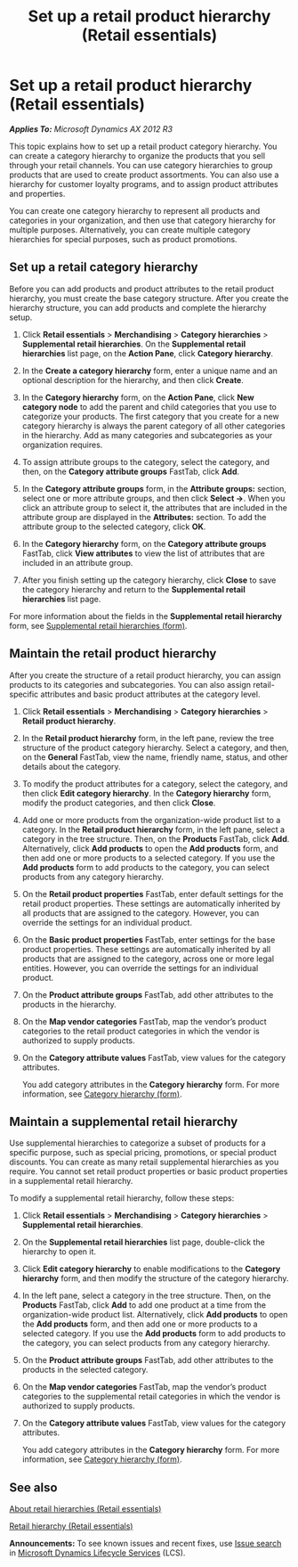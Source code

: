 ﻿---
title: Set up a retail product hierarchy (Retail essentials)
TOCTitle: Set up a retail product hierarchy (Retail essentials)
ms:assetid: ce122d50-a117-4d51-a218-a20f9255a5e7
ms:mtpsurl: https://technet.microsoft.com/en-us/library/Dn736953(v=AX.60)
ms:contentKeyID: 62200430
ms.date: 08/15/2014
mtps_version: v=AX.60
f1_keywords:
- MsDynAx060.Forms.EcoResCategoryHierarchyListPage
---

# Set up a retail product hierarchy (Retail essentials) 


_**Applies To:** Microsoft Dynamics AX 2012 R3_

This topic explains how to set up a retail product category hierarchy. You can create a category hierarchy to organize the products that you sell through your retail channels. You can use category hierarchies to group products that are used to create product assortments. You can also use a hierarchy for customer loyalty programs, and to assign product attributes and properties.

You can create one category hierarchy to represent all products and categories in your organization, and then use that category hierarchy for multiple purposes. Alternatively, you can create multiple category hierarchies for special purposes, such as product promotions.

## Set up a retail category hierarchy

Before you can add products and product attributes to the retail product hierarchy, you must create the base category structure. After you create the hierarchy structure, you can add products and complete the hierarchy setup.

1.  Click **Retail essentials** \> **Merchandising** \> **Category hierarchies** \> **Supplemental retail hierarchies**. On the **Supplemental retail hierarchies** list page, on the **Action Pane**, click **Category hierarchy**.

2.  In the **Create a category hierarchy** form, enter a unique name and an optional description for the hierarchy, and then click **Create**.

3.  In the **Category hierarchy** form, on the **Action Pane**, click **New category node** to add the parent and child categories that you use to categorize your products. The first category that you create for a new category hierarchy is always the parent category of all other categories in the hierarchy. Add as many categories and subcategories as your organization requires.

4.  To assign attribute groups to the category, select the category, and then, on the **Category attribute groups** FastTab, click **Add**.

5.  In the **Category attribute groups** form, in the **Attribute groups:** section, select one or more attribute groups, and then click **Select -\>**. When you click an attribute group to select it, the attributes that are included in the attribute group are displayed in the **Attributes:** section. To add the attribute group to the selected category, click **OK**.

6.  In the **Category hierarchy** form, on the **Category attribute groups** FastTab, click **View attributes** to view the list of attributes that are included in an attribute group.

7.  After you finish setting up the category hierarchy, click **Close** to save the category hierarchy and return to the **Supplemental retail hierarchies** list page.

For more information about the fields in the **Supplemental retail hierarchy** form, see [Supplemental retail hierarchies (form)](https://technet.microsoft.com/en-us/library/hh597337\(v=ax.60\)).

## Maintain the retail product hierarchy

After you create the structure of a retail product hierarchy, you can assign products to its categories and subcategories. You can also assign retail-specific attributes and basic product attributes at the category level.

1.  Click **Retail essentials** \> **Merchandising** \> **Category hierarchies** \> **Retail product hierarchy**.

2.  In the **Retail product hierarchy** form, in the left pane, review the tree structure of the product category hierarchy. Select a category, and then, on the **General** FastTab, view the name, friendly name, status, and other details about the category.

3.  To modify the product attributes for a category, select the category, and then click **Edit category hierarchy**. In the **Category hierarchy** form, modify the product categories, and then click **Close**.

4.  Add one or more products from the organization-wide product list to a category. In the **Retail product hierarchy** form, in the left pane, select a category in the tree structure. Then, on the **Products** FastTab, click **Add**. Alternatively, click **Add products** to open the **Add products** form, and then add one or more products to a selected category. If you use the **Add products** form to add products to the category, you can select products from any category hierarchy.

5.  On the **Retail product properties** FastTab, enter default settings for the retail product properties. These settings are automatically inherited by all products that are assigned to the category. However, you can override the settings for an individual product.

6.  On the **Basic product properties** FastTab, enter settings for the base product properties. These settings are automatically inherited by all products that are assigned to the category, across one or more legal entities. However, you can override the settings for an individual product.

7.  On the **Product attribute groups** FastTab, add other attributes to the products in the hierarchy.

8.  On the **Map vendor categories** FastTab, map the vendor’s product categories to the retail product categories in which the vendor is authorized to supply products.

9.  On the **Category attribute values** FastTab, view values for the category attributes.
    
    You add category attributes in the **Category hierarchy** form. For more information, see [Category hierarchy (form)](https://technet.microsoft.com/en-us/library/hh209524\(v=ax.60\)).

## Maintain a supplemental retail hierarchy

Use supplemental hierarchies to categorize a subset of products for a specific purpose, such as special pricing, promotions, or special product discounts. You can create as many retail supplemental hierarchies as you require. You cannot set retail product properties or basic product properties in a supplemental retail hierarchy.

To modify a supplemental retail hierarchy, follow these steps:

1.  Click **Retail essentials** \> **Merchandising** \> **Category hierarchies** \> **Supplemental retail hierarchies**.

2.  On the **Supplemental retail hierarchies** list page, double-click the hierarchy to open it.

3.  Click **Edit category hierarchy** to enable modifications to the **Category hierarchy** form, and then modify the structure of the category hierarchy.

4.  In the left pane, select a category in the tree structure. Then, on the **Products** FastTab, click **Add** to add one product at a time from the organization-wide product list. Alternatively, click **Add products** to open the **Add products** form, and then add one or more products to a selected category. If you use the **Add products** form to add products to the category, you can select products from any category hierarchy.

5.  On the **Product attribute groups** FastTab, add other attributes to the products in the selected category.

6.  On the **Map vendor categories** FastTab, map the vendor’s product categories to the supplemental retail categories in which the vendor is authorized to supply products.

7.  On the **Category attribute values** FastTab, view values for the category attributes.
    
    You add category attributes in the **Category hierarchy** form. For more information, see [Category hierarchy (form)](https://technet.microsoft.com/en-us/library/hh209524\(v=ax.60\)).

## See also

[About retail hierarchies (Retail essentials)](about-retail-hierarchies-retail-essentials.md)

[Retail hierarchy (Retail essentials)](retail-hierarchy-retail-essentials.md)

  
**Announcements:** To see known issues and recent fixes, use [Issue search](http://go.microsoft.com/fwlink/?linkid=389258) in [Microsoft Dynamics Lifecycle Services](http://go.microsoft.com/fwlink/?linkid=306505) (LCS).

